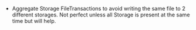 - Aggregate Storage FileTransactions to avoid writing the same file to
  2 different storages. Not perfect unless all Storage is present at
  the same time but will help.
